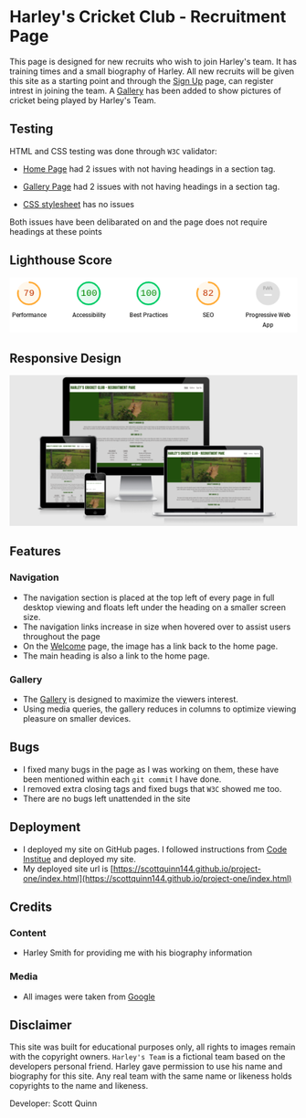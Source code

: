 # **Harley's Cricket Club - Recruitment Page**

This page is designed for new recruits who wish to join Harley's team. It has training times and a small biography of Harley. All new recruits will be given this site as a starting point and through the [Sign Up](sign-up.html) page, can register intrest in joining the team. A [Gallery](gallery.html) has been added to show pictures of cricket being played by Harley's Team.

## **Testing**

HTML and CSS testing was done through `W3C` validator:

- [Home Page](index.html) had 2 issues with not having headings in a section tag.

- [Gallery Page](gallery.html) had 2 issues with not having headings in a section tag.

- [CSS stylesheet](style.css) has no issues 

Both issues have been delibarated on and the page does not require headings at these points

## **Lighthouse Score**

![Accessibility Score Small](assets/images/partial-screen-lighthouse.png)

## **Responsive Design**

![Responsive Design Appearance](assets/images/responsive.png)

## **Features**

### Navigation
- The navigation section is placed at the top left of every page in full desktop viewing and floats left under the heading on a smaller screen size. 
- The navigation links increase in size when hovered over to assist users throughout the page
- On the [Welcome](welcome.html) page, the image has a link back to the home page.
- The main heading is also a link to the home page.

### Gallery
- The [Gallery](gallery.html) is designed to maximize the viewers interest. 
- Using media queries, the gallery reduces in columns to optimize viewing pleasure on smaller devices.

## **Bugs**
- I fixed many bugs in the page as I was working on them, these have been mentioned within each `git commit` I have done.
- I removed extra closing tags and fixed bugs that `W3C` showed me too.
- There are no bugs left unattended in the site

## **Deployment**
- I deployed my site on GitHub pages. I followed instructions from [Code Institue](https://codeinstitute.net/se/5-day-coding-challenge/?utm_term=code%20institute&utm_campaign=CI+-+SWE+-+Search+-+Brand&utm_source=adwords&utm_medium=ppc&hsa_acc=8983321581&hsa_cam=14660337051&hsa_grp=134087657984&hsa_ad=546251838233&hsa_src=g&hsa_tgt=kwd-319867646331&hsa_kw=code%20institute&hsa_mt=e&hsa_net=adwords&hsa_ver=3&gclid=Cj0KCQiA15yNBhDTARIsAGnwe0UQv6qv0SwHT3sAGJ6uF8SdJR6nThPCUkVs_yMLPFdVaHSEq1RtzB8aAtAuEALw_wcB) and deployed my site.
- My deployed site url is [https://scottquinn144.github.io/project-one/index.html](https://scottquinn144.github.io/project-one/index.html)

## **Credits**

### Content
- Harley Smith for providing me with his biography information

### Media
- All images were taken from [Google](https://www.google.com/)

## **Disclaimer**

This site was built for educational purposes only, all rights to images remain with the copyright owners. `Harley's Team` is a fictional team based on the developers personal friend. Harley gave permission to use his name and biography for this site. Any real team with the same name or likeness holds copyrights to the name and likeness. 

Developer: Scott Quinn


